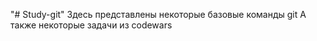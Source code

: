 "# Study-git" 
Здесь представлены некоторые базовые команды git
А также некоторые задачи из codewars
